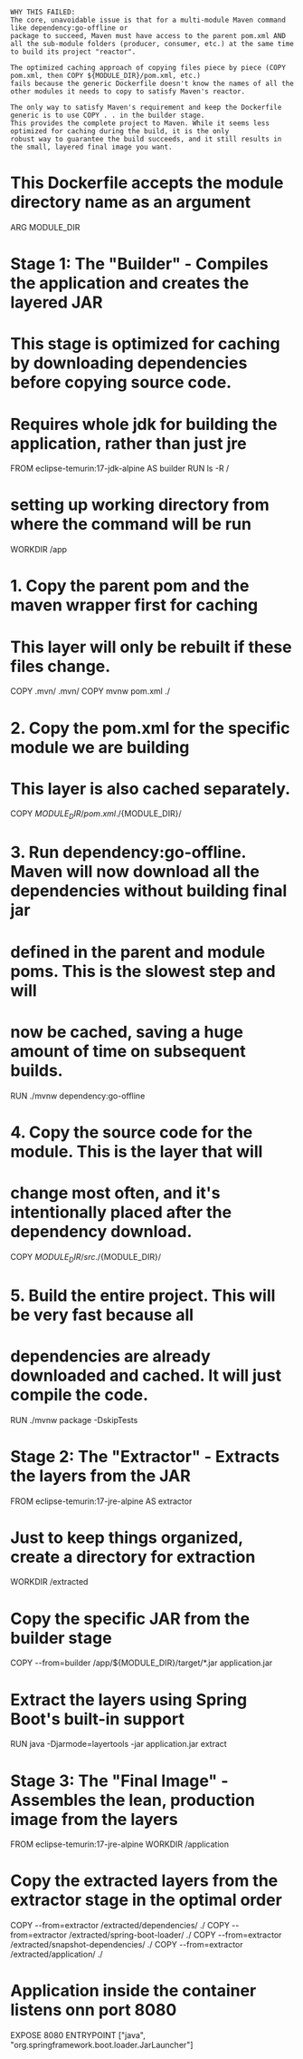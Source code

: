 ```
WHY THIS FAILED:
The core, unavoidable issue is that for a multi-module Maven command like dependency:go-offline or
package to succeed, Maven must have access to the parent pom.xml AND all the sub-module folders (producer, consumer, etc.) at the same time to build its project "reactor".

The optimized caching approach of copying files piece by piece (COPY pom.xml, then COPY ${MODULE_DIR}/pom.xml, etc.)
fails because the generic Dockerfile doesn't know the names of all the other modules it needs to copy to satisfy Maven's reactor.

The only way to satisfy Maven's requirement and keep the Dockerfile generic is to use COPY . . in the builder stage.
This provides the complete project to Maven. While it seems less optimized for caching during the build, it is the only
robust way to guarantee the build succeeds, and it still results in the small, layered final image you want.
```

# This Dockerfile accepts the module directory name as an argument
ARG MODULE_DIR
# Stage 1: The "Builder" - Compiles the application and creates the layered JAR
# This stage is optimized for caching by downloading dependencies before copying source code.
# Requires whole jdk for building the application, rather than just jre
FROM eclipse-temurin:17-jdk-alpine AS builder
RUN ls -R /

# setting up working directory from where the command will be run
WORKDIR /app

# 1. Copy the parent pom and the maven wrapper first for caching
# This layer will only be rebuilt if these files change.
COPY .mvn/ .mvn/
COPY mvnw pom.xml ./

# 2. Copy the pom.xml for the specific module we are building
# This layer is also cached separately.
COPY ${MODULE_DIR}/pom.xml ./${MODULE_DIR}/

# 3. Run dependency:go-offline. Maven will now download all the dependencies without building final jar
# defined in the parent and module poms. This is the slowest step and will
# now be cached, saving a huge amount of time on subsequent builds.
RUN ./mvnw dependency:go-offline

# 4. Copy the source code for the module. This is the layer that will
# change most often, and it's intentionally placed after the dependency download.
COPY ${MODULE_DIR}/src ./${MODULE_DIR}/

# 5. Build the entire project. This will be very fast because all
# dependencies are already downloaded and cached. It will just compile the code.
RUN ./mvnw package -DskipTests


# Stage 2: The "Extractor" - Extracts the layers from the JAR
FROM eclipse-temurin:17-jre-alpine AS extractor
# Just to keep things organized, create a directory for extraction
WORKDIR /extracted
# Copy the specific JAR from the builder stage
COPY --from=builder /app/${MODULE_DIR}/target/*.jar application.jar
# Extract the layers using Spring Boot's built-in support
RUN java -Djarmode=layertools -jar application.jar extract


# Stage 3: The "Final Image" - Assembles the lean, production image from the layers
FROM eclipse-temurin:17-jre-alpine
WORKDIR /application
# Copy the extracted layers from the extractor stage in the optimal order
COPY --from=extractor /extracted/dependencies/ ./
COPY --from=extractor /extracted/spring-boot-loader/ ./
COPY --from=extractor /extracted/snapshot-dependencies/ ./
COPY --from=extractor /extracted/application/ ./

# Application inside the container listens onn port 8080
EXPOSE 8080
ENTRYPOINT ["java", "org.springframework.boot.loader.JarLauncher"]
